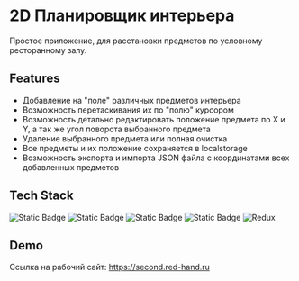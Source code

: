 
# 2D Планировщик интерьера

Простое приложение, для расстановки предметов по условному ресторанному залу.


## Features

- Добавление на "поле" различных предметов интерьера
- Возможность перетаскивания их по "полю" курсором
- Возможность детально редактировать положение предмета по X и Y, а так же угол поворота выбранного предмета
- Удаление выбранного предмета или полная очистка
- Все предметы и их положение сохраняется в localstorage
- Возможность экспорта и импорта JSON файла с координатами всех добавленных предметов


## Tech Stack

![Static Badge](https://img.shields.io/badge/HTML-gray?style=for-the-badge&logo=HTML5)
![Static Badge](https://img.shields.io/badge/CSS3-black?style=for-the-badge&logo=CSS3&logoColor=%23fff&color=%23254BDD)
![Static Badge](https://img.shields.io/badge/JavaScript-black?style=for-the-badge&logo=JavaScript&logoColor=%23EFD81D&color=%23000)
![Static Badge](https://img.shields.io/badge/React-black?style=for-the-badge&logo=React)
![Redux](https://img.shields.io/badge/redux-%23593d88.svg?style=for-the-badge&logo=redux&logoColor=white)


## Demo

Ссылка на рабочий сайт: https://second.red-hand.ru
